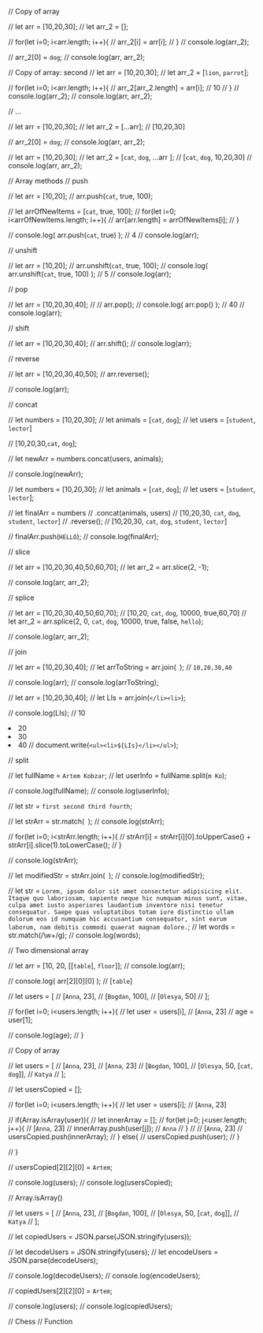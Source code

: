 // Copy of array

// let arr = [10,20,30];
// let arr_2 = [];

// for(let i=0; i<arr.length; i++){
//     arr_2[i] = arr[i];
// }
// console.log(arr_2);

// arr_2[0] = `dog`;
// console.log(arr, arr_2);

// Copy of array: second
// let arr = [10,20,30];
// let arr_2 = [`lion`, `parrot`];

// for(let i=0; i<arr.length; i++){
//     arr_2[arr_2.length] = arr[i]; // 10
// }
// console.log(arr_2);
// console.log(arr, arr_2);

// ...

// let arr = [10,20,30];
// let arr_2 = [...arr]; // [10,20,30]

// arr_2[0] = `dog`;
// console.log(arr, arr_2);

// let arr = [10,20,30];
// let arr_2 = [`cat`, `dog`, ...arr ]; // [`cat`, `dog`, 10,20,30]
// console.log(arr, arr_2);

// Array methods
//     push

// let arr = [10,20];
// arr.push(`cat`, true, 100);

// let arrOfNewItems = [`cat`, true, 100];
// for(let i=0; i<arrOfNewItems.length; i++){
//     arr[arr.length] = arrOfNewItems[i];
// }

// console.log( arr.push(`cat`, true) ); // 4
// console.log(arr);

//     unshift

// let arr = [10,20];
// arr.unshift(`cat`, true, 100);
// console.log( arr.unshift(`cat`, true, 100) ); // 5
// console.log(arr);

//     pop

// let arr = [10,20,30,40];
// // arr.pop();
// console.log( arr.pop() ); // 40
// console.log(arr);

//     shift

// let arr = [10,20,30,40];
// arr.shift();
// console.log(arr);

//     reverse

// let arr = [10,20,30,40,50];
// arr.reverse();

// console.log(arr);

//     concat

// let numbers = [10,20,30];
// let animals = [`cat`, `dog`];
// let users = [`student`, `lector`]

// [10,20,30,`cat`, `dog`];

// let newArr = numbers.concat(users, animals);

// console.log(newArr);

// let numbers = [10,20,30];
// let animals = [`cat`, `dog`];
// let users = [`student`, `lector`];

// let finalArr = numbers
//                 .concat(animals, users) // [10,20,30, `cat`, `dog`, `student`, `lector`]
//                 .reverse(); // [10,20,30, `cat`, `dog`, `student`, `lector`]

// finalArr.push(`HELLO`);
// console.log(finalArr);

//     slice

// let arr = [10,20,30,40,50,60,70];
// let arr_2 = arr.slice(2, -1);

// console.log(arr, arr_2);

//     splice

// let arr = [10,20,30,40,50,60,70]; // [10,20, `cat`, `dog`, 10000, true,60,70]
// let arr_2 = arr.splice(2, 0, `cat`, `dog`, 10000, true, false, `hello`);

// console.log(arr, arr_2);

//     join

// let arr = [10,20,30,40];
// let arrToString = arr.join(` `); // `10,20,30,40`

// console.log(arr);
// console.log(arrToString);

// let arr = [10,20,30,40];
// let LIs = arr.join(`</li><li>`);

// console.log(LIs); // 10</li><li>20</li><li>30</li><li>40
// document.write(`<ul><li>${LIs}</li></ul>`);

//     split

// let fullName = `Artem Kobzar`;
// let userInfo = fullName.split(`m Ko`);

// console.log(fullName);
// console.log(userInfo);

// let str = `first second third fourth`;

// let strArr = str.match(` `);
// console.log(strArr);

// for(let i=0; i<strArr.length; i++){
//     strArr[i] = strArr[i][0].toUpperCase() + strArr[i].slice(1).toLowerCase();
// }

// console.log(strArr);

// let modifiedStr = strArr.join(` `);
// console.log(modifiedStr);

// let str = `Lorem, ipsum dolor sit amet consectetur adipisicing elit. Itaque quo laboriosam, sapiente neque hic numquam minus sunt, vitae, culpa amet iusto asperiores laudantium inventore nisi tenetur consequatur. Saepe quas voluptatibus totam iure distinctio ullam dolorum eos id numquam hic accusantium consequatur, sint earum laborum, nam debitis commodi quaerat magnam dolore.`;
// let words = str.match(/\w+/g);
// console.log(words);

// Two dimensional array

// let arr = [10, 20, [[`table`], `floor`]]; 
// console.log(arr);

// console.log( arr[2][0][0] ); // [`table`]

// let users = [
//     [`Anna`, 23],
//     [`Bogdan`, 100],
//     [`Olesya`, 50]
// ];

// for(let i=0; i<users.length; i++){
//     let user = users[i], // [`Anna`, 23]
//         age = user[1];

//     console.log(age);
// }

// Copy of array

// let users = [
//     [`Anna`, 23], // [`Anna`, 23]
//     [`Bogdan`, 100],
//     [`Olesya`, 50, [`cat`, `dog`]],
//     `Katya`
// ];

// let usersCopied = [];

// for(let i=0; i<users.length; i++){
//     let user = users[i]; // [`Anna`, 23]

//     if(Array.isArray(user)){
//         let innerArray = [];
//         for(let j=0; j<user.length; j++){ // [`Anna`, 23]
//             innerArray.push(user[j]); // `Anna`
//         }
//         // [`Anna`, 23]
//         usersCopied.push(innerArray);
//     } else{
//         usersCopied.push(user);
//     }

// }

// usersCopied[2][2][0] = `Artem`;

// console.log(users);
// console.log(usersCopied);

// Array.isArray()

// let users = [
//     [`Anna`, 23],
//     [`Bogdan`, 100],
//     [`Olesya`, 50, [`cat`, `dog`]],
//     `Katya`
// ];

// let copiedUsers = JSON.parse(JSON.stringify(users));

// let decodeUsers = JSON.stringify(users);
// let encodeUsers = JSON.parse(decodeUsers);

// console.log(decodeUsers);
// console.log(encodeUsers);

// copiedUsers[2][2][0] = `Artem`;

// console.log(users);
// console.log(copiedUsers);

// Chess
// Function
